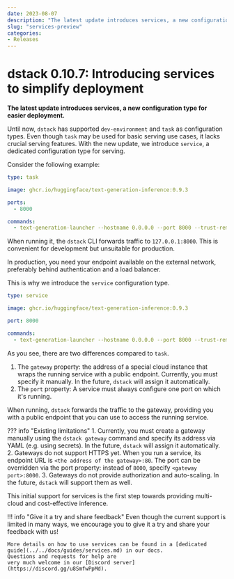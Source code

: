 ```yaml
---
date: 2023-08-07
description: "The latest update introduces services, a new configuration type for easier deployment."
slug: "services-preview"
categories:
- Releases
---
```


# dstack 0.10.7: Introducing services to simplify deployment

__The latest update introduces services, a new configuration type for easier deployment.__

Until now, `dstack` has supported `dev-environment` and `task` as configuration types. Even though `task` 
may be used for basic serving use cases, it lacks crucial serving features. With the new update, we introduce
`service`, a dedicated configuration type for serving.

<!-- more -->

Consider the following example:

<div editor-title="text-generation-inference/serve.dstack.yml">

```yaml
type: task

image: ghcr.io/huggingface/text-generation-inference:0.9.3

ports: 
  - 8000

commands: 
  - text-generation-launcher --hostname 0.0.0.0 --port 8000 --trust-remote-code
```

</div>

When running it, the `dstack` CLI forwards traffic to `127.0.0.1:8000`.
This is convenient for development but unsuitable for production.

In production, you need your endpoint available on the external network, preferably behind authentication 
and a load balancer. 

This is why we introduce the `service` configuration type.

<div editor-title="text-generation-inference/serve.dstack.yml">

```yaml
type: service

image: ghcr.io/huggingface/text-generation-inference:0.9.3

port: 8000

commands: 
  - text-generation-launcher --hostname 0.0.0.0 --port 8000 --trust-remote-code
```

</div>

As you see, there are two differences compared to `task`.

1. The `gateway` property: the address of a special cloud instance that wraps the running service with a public
   endpoint. Currently, you must specify it manually. In the future, `dstack` will assign it automatically.
2. The `port` property: A service must always configure one port on which it's running.

When running, `dstack` forwards the traffic to the gateway, providing you with a public endpoint that you can use to
access the running service.

??? info "Existing limitations"
    1. Currently, you must create a gateway manually using the `dstack gateway` command 
    and specify its address via YAML (e.g. using secrets). In the future, `dstack` will assign it automatically.
    2. Gateways do not support HTTPS yet. When you run a service, its endpoint URL is `<the address of the gateway>:80`. 
    The port can be overridden via the port property: instead of `8000`, specify `<gateway port>:8000`.
    3. Gateways do not provide authorization and auto-scaling. In the future, `dstack` will support them as well.

This initial support for services is the first step towards providing multi-cloud and cost-effective inference.

!!! info "Give it a try and share feedback"
    Even though the current support is limited in many ways, we encourage you to give it a try and share your feedback with us!

    More details on how to use services can be found in a [dedicated guide](../../docs/guides/services.md) in our docs. 
    Questions and requests for help are
    very much welcome in our [Discord server](https://discord.gg/u8SmfwPpMd).
